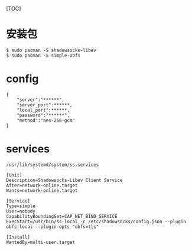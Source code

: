 [TOC]

# 安装包
```
$ sudo pacman -S shadowsocks-libev
$ sudo pacman -S simple-obfs
```

# config
```
{
    "server":"******",
    "server_port":******,
    "local_port":******,
    "password":"******",
    "method":"aes-256-gcm"
}
```

# services
`/usr/lib/systemd/system/ss.services`
```
[Unit]
Description=Shadowsocks-Libev Client Service
After=network-online.target
Wants=network-online.target

[Service]
Type=simple
User=nobody
CapabilityBoundingSet=CAP_NET_BIND_SERVICE
ExecStart=/usr/bin/ss-local -c /etc/shadowsocks/config.json --plugin obfs-local --plugin-opts "obfs=tls"

[Install]
WantedBy=multi-user.target
```